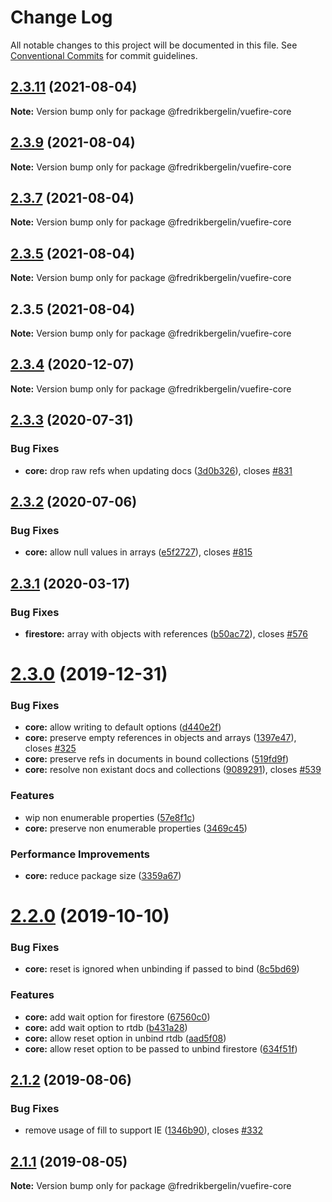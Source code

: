 # Change Log

All notable changes to this project will be documented in this file.
See [Conventional Commits](https://conventionalcommits.org) for commit guidelines.

## [2.3.11](https://github.com/vuejs/vuefire/compare/@fredrikbergelin/vuefire-core@2.3.9...@fredrikbergelin/vuefire-core@2.3.11) (2021-08-04)

**Note:** Version bump only for package @fredrikbergelin/vuefire-core





## [2.3.9](https://github.com/vuejs/vuefire/compare/@fredrikbergelin/vuefire-core@2.3.7...@fredrikbergelin/vuefire-core@2.3.9) (2021-08-04)

**Note:** Version bump only for package @fredrikbergelin/vuefire-core





## [2.3.7](https://github.com/vuejs/vuefire/compare/@fredrikbergelin/vuefire-core@2.3.5...@fredrikbergelin/vuefire-core@2.3.7) (2021-08-04)

**Note:** Version bump only for package @fredrikbergelin/vuefire-core





## [2.3.5](https://github.com/vuejs/vuefire/compare/@fredrikbergelin/vuefire-core@2.3.5...@fredrikbergelin/vuefire-core@2.3.5) (2021-08-04)

**Note:** Version bump only for package @fredrikbergelin/vuefire-core





## 2.3.5 (2021-08-04)

**Note:** Version bump only for package @fredrikbergelin/vuefire-core





## [2.3.4](https://github.com/vuejs/vuefire/compare/@fredrikbergelin/vuefire-core@2.3.3...@fredrikbergelin/vuefire-core@2.3.4) (2020-12-07)

**Note:** Version bump only for package @fredrikbergelin/vuefire-core





## [2.3.3](https://github.com/vuejs/vuefire/compare/@fredrikbergelin/vuefire-core@2.3.2...@fredrikbergelin/vuefire-core@2.3.3) (2020-07-31)


### Bug Fixes

* **core:** drop raw refs when updating docs ([3d0b326](https://github.com/vuejs/vuefire/commit/3d0b326e2855f0cdab160281262b1edc8be8606c)), closes [#831](https://github.com/vuejs/vuefire/issues/831)





## [2.3.2](https://github.com/vuejs/vuefire/compare/@fredrikbergelin/vuefire-core@2.3.1...@fredrikbergelin/vuefire-core@2.3.2) (2020-07-06)


### Bug Fixes

* **core:** allow null values in arrays ([e5f2727](https://github.com/vuejs/vuefire/commit/e5f27278f446d18d6686a1c5f0aa44237996b9c0)), closes [#815](https://github.com/vuejs/vuefire/issues/815)





## [2.3.1](https://github.com/vuejs/vuefire/compare/@fredrikbergelin/vuefire-core@2.3.0...@fredrikbergelin/vuefire-core@2.3.1) (2020-03-17)


### Bug Fixes

* **firestore:** array with objects with references ([b50ac72](https://github.com/vuejs/vuefire/commit/b50ac72e3c4165fa20c72410e185604960b48ba4)), closes [#576](https://github.com/vuejs/vuefire/issues/576)





# [2.3.0](https://github.com/vuejs/vuefire/compare/@fredrikbergelin/vuefire-core@2.2.0...@fredrikbergelin/vuefire-core@2.3.0) (2019-12-31)


### Bug Fixes

* **core:** allow writing to default options ([d440e2f](https://github.com/vuejs/vuefire/commit/d440e2fe874dd0a37f4b78333cd8be10e3330634))
* **core:** preserve empty references in objects and arrays ([1397e47](https://github.com/vuejs/vuefire/commit/1397e472bb0171febb4225f7847b4c21e34b4ab8)), closes [#325](https://github.com/vuejs/vuefire/issues/325)
* **core:** preserve refs in documents in bound collections ([519fd9f](https://github.com/vuejs/vuefire/commit/519fd9f2ad9301196c5ad98cf5eed265c398a48b))
* **core:** resolve non existant docs and collections ([9089291](https://github.com/vuejs/vuefire/commit/9089291a6c11551f1b6dfc33b4c3b9c73c7550d0)), closes [#539](https://github.com/vuejs/vuefire/issues/539)


### Features

* wip non enumerable properties ([57e8f1c](https://github.com/vuejs/vuefire/commit/57e8f1c43b244e314a152dde026561ea2a468de4))
* **core:** preserve non enumerable properties ([3469c45](https://github.com/vuejs/vuefire/commit/3469c45889bb2ed285c0f0d672821d4b3b73246a))


### Performance Improvements

* **core:** reduce package size ([3359a67](https://github.com/vuejs/vuefire/commit/3359a676336ae1258ad44518150c4844210753dd))





# [2.2.0](https://github.com/vuejs/vuefire/compare/@fredrikbergelin/vuefire-core@2.1.2...@fredrikbergelin/vuefire-core@2.2.0) (2019-10-10)


### Bug Fixes

* **core:** reset is ignored when unbinding if passed to bind ([8c5bd69](https://github.com/vuejs/vuefire/commit/8c5bd69))


### Features

* **core:** add wait option for firestore ([67560c0](https://github.com/vuejs/vuefire/commit/67560c0))
* **core:** add wait option to rtdb ([b431a28](https://github.com/vuejs/vuefire/commit/b431a28))
* **core:** allow reset option in unbind rtdb ([aad5f08](https://github.com/vuejs/vuefire/commit/aad5f08))
* **core:** allow reset option to be passed to unbind firestore ([634f51f](https://github.com/vuejs/vuefire/commit/634f51f))





## [2.1.2](https://github.com/vuejs/vuefire/compare/@fredrikbergelin/vuefire-core@2.1.1...@fredrikbergelin/vuefire-core@2.1.2) (2019-08-06)


### Bug Fixes

* remove usage of fill to support IE ([1346b90](https://github.com/vuejs/vuefire/commit/1346b90)), closes [#332](https://github.com/vuejs/vuefire/issues/332)





## [2.1.1](https://github.com/vuejs/vuefire/compare/@fredrikbergelin/vuefire-core@2.1.0...@fredrikbergelin/vuefire-core@2.1.1) (2019-08-05)

**Note:** Version bump only for package @fredrikbergelin/vuefire-core
